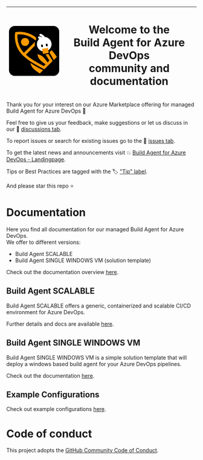 | ![](docs/img/BuildAgent.png) | <h1> Welcome to the </br>**Build Agent for Azure DevOps** </br> community and documentation </h1> |
| ---------------------------- | ------------------------------------------------------------------------------------------------- |

Thank you for your interest on our Azure Marketplace offering for managed Build Agent for Azure DevOps 🚀

Feel free to give us your feedback, make suggestions or let us discuss in our 📢 [discussions tab](../../discussions/).

To report issues or search for existing issues go to the 🔎 [issues tab](../../issues/).

To get the latest news and announcements visit 💥 [Build Agent for Azure DevOps - Landingpage](https://whiteduck.de/produkte/build-agents-fuer-azure-devops/).

Tips or Best Practices are tagged with the 🏷 ["Tip" label](../../discussions?discussions_q=label%3Atip).

And please star this repo ⭐

# Documentation

Here you find all documentation for our managed Build Agent for Azure DevOps.  
We offer to different versions:

- Build Agent SCALABLE
- Build Agent SINGLE WINDOWS VM (solution template)

Check out the documentation overview [here](./docs/README.md).

## Build Agent SCALABLE

Build Agent SCALABLE offers a generic, containerized and scalable CI/CD environment for Azure DevOps.

Further details and docs are available [here](./docs/scalable.md).

## Build Agent SINGLE WINDOWS VM

Build Agent SINGLE WINDOWS VM is a simple solution template that will deploy a windows based build agent for your Azure DevOps pipelines.

Check out the documentation [here](./docs/single-win-vm.md).

## Example Configurations

Check out example configurations [here](./examples/).

# Code of conduct

This project adopts the [GitHub Community Code of Conduct](https://docs.github.com/en/site-policy/github-terms/github-community-code-of-conduct).
